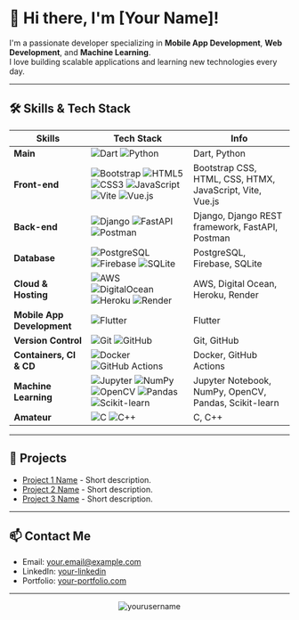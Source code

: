 # 👋 Hi there, I'm [Your Name]!

I'm a passionate developer specializing in **Mobile App Development**, **Web Development**, and **Machine Learning**.  
I love building scalable applications and learning new technologies every day.

---

## 🛠️ Skills & Tech Stack

| Skills                  | Tech Stack                                                                                          | Info                                                   |
|--------------------------|----------------------------------------------------------------------------------------------------|--------------------------------------------------------|
| **Main**                 | ![Dart](https://img.shields.io/badge/Dart-0175C2?logo=dart&logoColor=white) ![Python](https://img.shields.io/badge/Python-3776AB?logo=python&logoColor=white) | Dart, Python |
| **Front-end**            | ![Bootstrap](https://img.shields.io/badge/Bootstrap-7952B3?logo=bootstrap&logoColor=white) ![HTML5](https://img.shields.io/badge/HTML5-E34F26?logo=html5&logoColor=white) ![CSS3](https://img.shields.io/badge/CSS3-1572B6?logo=css3&logoColor=white) ![JavaScript](https://img.shields.io/badge/JavaScript-F7DF1E?logo=javascript&logoColor=black) ![Vite](https://img.shields.io/badge/Vite-646CFF?logo=vite&logoColor=white) ![Vue.js](https://img.shields.io/badge/Vue.js-4FC08D?logo=vue.js&logoColor=white) | Bootstrap CSS, HTML, CSS, HTMX, JavaScript, Vite, Vue.js |
| **Back-end**             | ![Django](https://img.shields.io/badge/Django-092E20?logo=django&logoColor=white) ![FastAPI](https://img.shields.io/badge/FastAPI-009688?logo=fastapi&logoColor=white) ![Postman](https://img.shields.io/badge/Postman-FF6C37?logo=postman&logoColor=white) | Django, Django REST framework, FastAPI, Postman |
| **Database**             | ![PostgreSQL](https://img.shields.io/badge/PostgreSQL-4169E1?logo=postgresql&logoColor=white) ![Firebase](https://img.shields.io/badge/Firebase-FFCA28?logo=firebase&logoColor=white) ![SQLite](https://img.shields.io/badge/SQLite-003B57?logo=sqlite&logoColor=white) | PostgreSQL, Firebase, SQLite |
| **Cloud & Hosting**      | ![AWS](https://img.shields.io/badge/AWS-232F3E?logo=amazon-aws&logoColor=white) ![DigitalOcean](https://img.shields.io/badge/DigitalOcean-0080FF?logo=digitalocean&logoColor=white) ![Heroku](https://img.shields.io/badge/Heroku-430098?logo=heroku&logoColor=white) ![Render](https://img.shields.io/badge/Render-46E3B7?logo=render&logoColor=black) | AWS, Digital Ocean, Heroku, Render |
| **Mobile App Development** | ![Flutter](https://img.shields.io/badge/Flutter-02569B?logo=flutter&logoColor=white) | Flutter |
| **Version Control**      | ![Git](https://img.shields.io/badge/Git-F05032?logo=git&logoColor=white) ![GitHub](https://img.shields.io/badge/GitHub-181717?logo=github&logoColor=white) | Git, GitHub |
| **Containers, CI & CD**  | ![Docker](https://img.shields.io/badge/Docker-2496ED?logo=docker&logoColor=white) ![GitHub Actions](https://img.shields.io/badge/GitHub_Actions-2088FF?logo=github-actions&logoColor=white) | Docker, GitHub Actions |
| **Machine Learning**     | ![Jupyter](https://img.shields.io/badge/Jupyter-F37626?logo=jupyter&logoColor=white) ![NumPy](https://img.shields.io/badge/NumPy-013243?logo=numpy&logoColor=white) ![OpenCV](https://img.shields.io/badge/OpenCV-5C3EE8?logo=opencv&logoColor=white) ![Pandas](https://img.shields.io/badge/Pandas-150458?logo=pandas&logoColor=white) ![Scikit-learn](https://img.shields.io/badge/Scikit--learn-F7931E?logo=scikit-learn&logoColor=white) | Jupyter Notebook, NumPy, OpenCV, Pandas, Scikit-learn |
| **Amateur**              | ![C](https://img.shields.io/badge/C-00599C?logo=c&logoColor=white) ![C++](https://img.shields.io/badge/C++-00599C?logo=c%2B%2B&logoColor=white) | C, C++ |

---

## 🚀 Projects

- [Project 1 Name](https://github.com/yourusername/project1) - Short description.
- [Project 2 Name](https://github.com/yourusername/project2) - Short description.
- [Project 3 Name](https://github.com/yourusername/project3) - Short description.

---

## 📫 Contact Me

- Email: [your.email@example.com](mailto:your.email@example.com)
- LinkedIn: [your-linkedin](https://linkedin.com/in/yourlinkedin)
- Portfolio: [your-portfolio.com](https://your-portfolio.com)

---

<p align="center">
  <img src="https://komarev.com/ghpvc/?username=yourusername&label=Profile%20views&color=0e75b6&style=flat" alt="yourusername" />
</p>

